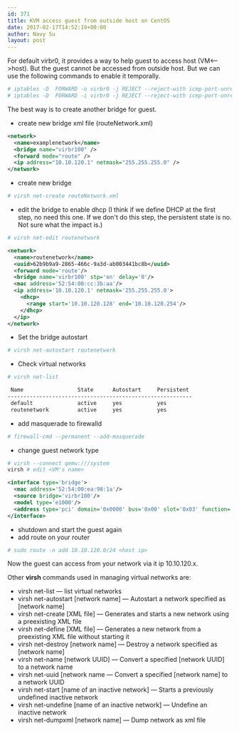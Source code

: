 ```yaml
---
id: 371
title: KVM access guest from outside host on CentOS
date: 2017-02-17T14:52:19+00:00
author: Navy Su
layout: post
---
```

For default virbr0, it provides a way to help guest to access host (VM<-->host). But the guest cannot be accessed from outside host. But we can use the following commands to enable it temporally.
```bash
# iptables -D  FORWARD -o virbr0 -j REJECT --reject-with icmp-port-unreachable
# iptables -D  FORWARD -i virbr0 -j REJECT --reject-with icmp-port-unreachable
```

The best way is to create another bridge for guest.

* create new bridge xml file (routeNetwork.xml)

```xml
<network>
  <name>examplenetwork</name>
  <bridge name="virbr100" />
  <forward mode="route" />
  <ip address="10.10.120.1" netmask="255.255.255.0" />
</network>
```
* create new bridge

```bash
# virsh net-create routeNetwork.xml
```
* edit the bridge to enable dhcp (I think if we define DHCP at the first step, no need this one. If we don't do this step, the persistent state is no. Not sure what the impact is.)

```bash
# virsh net-edit routenetwork
```
```xml
<network>
  <name>routenetwork</name>
  <uuid>62b9b9a9-2865-466c-9a3d-ab003441bc8b</uuid>
  <forward mode='route'/>
  <bridge name='virbr100' stp='on' delay='0'/>
  <mac address='52:54:00:cc:3b:aa'/>
  <ip address='10.10.120.1' netmask='255.255.255.0'>
    <dhcp>
      <range start='10.10.120.128' end='10.10.120.254'/>
    </dhcp>
  </ip>
</network>
```
* Set the bridge autostart

```bash
# virsh net-autostart routenetwork
```
* Check virtual networks

```bash
# virsh net-list

 Name                 State      Autostart     Persistent
----------------------------------------------------------
 default              active     yes           yes
 routenetwork         active     yes           yes
```
* add masquerade to firewalld

```bash
# firewall-cmd --permanent --add-masquerade
```
* change guest network type 

```bash
# virsh --connect qemu:///system
virsh # edit <VM's name>
```
```xml
<interface type='bridge'>
  <mac address='52:54:00:ea:98:1a'/>
  <source bridge='virbr100'/>
  <model type='e1000'/>
  <address type='pci' domain='0x0000' bus='0x00' slot='0x03' function='0x0'/>
</interface>
```
* shutdown and start the guest again
* add route on your router

```bash
# sudo route -n add 10.10.120.0/24 <host ip>
```
Now the guest can access from your network via it ip 10.10.120.x.

Other **virsh** commands used in managing virtual networks are:
        
 * virsh net-list — list virtual networks
 * virsh net-autostart [network name] — Autostart a network specified as [network name]
 * virsh net-create [XML file] — Generates and starts a new network using a preexisting XML file
 * virsh net-define [XML file] — Generates a new network from a preexisting XML file without starting it
 * virsh net-destroy [network name] — Destroy a network specified as [network name]
 * virsh net-name [network UUID] — Convert a specified [network UUID] to a network name
 * virsh net-uuid [network name — Convert a specified [network name] to a network UUID
 * virsh net-start [name of an inactive network] — Starts a previously undefined inactive network
 * virsh net-undefine [name of an inactive network] — Undefine an inactive network
 * virsh net-dumpxml [network name] — Dump network as xml file
        
